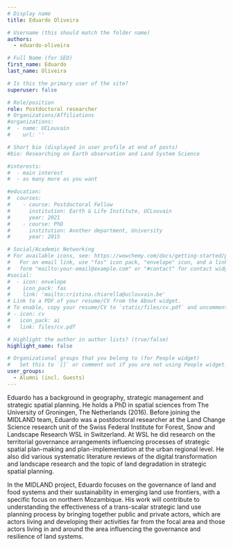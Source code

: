 ```yaml
---
# Display name
title: Eduardo Oliveira 

# Username (this should match the folder name)
authors:
  - eduardo-oliveira

# Full Name (for SEO)
first_name: Eduardo   
last_name: Oliveira

# Is this the primary user of the site?
superuser: false

# Role/position
role: Postdoctoral researcher
# Organizations/Affiliations
#organizations:
#  - name: UCLouvain
#    url: ''

# Short bio (displayed in user profile at end of posts)
#bio: Researching on Earth observation and Land System Science

#interests:
#  - main interest
#  - as many more as you want

#education:
#  courses:
#    - course: Postdoctoral Fellow 
#      institution: Earth & Life Institute, UCLouvain
#      year: 2021
#    - course: PhD 
#      institution: Another department, University
#      year: 2015

# Social/Academic Networking
# For available icons, see: https://wowchemy.com/docs/getting-started/page-builder/#icons
#   For an email link, use "fas" icon pack, "envelope" icon, and a link in the
#   form "mailto:your-email@example.com" or "#contact" for contact widget.
#social:
#  - icon: envelope
#    icon_pack: fas
#    link: 'mailto:cristina.chiarella@uclouvain.be'
# Link to a PDF of your resume/CV from the About widget.
# To enable, copy your resume/CV to `static/files/cv.pdf` and uncomment the lines below.
# - icon: cv
#   icon_pack: ai
#   link: files/cv.pdf

# Highlight the author in author lists? (true/false)
highlight_name: false

# Organizational groups that you belong to (for People widget)
#   Set this to `[]` or comment out if you are not using People widget.
user_groups:
  - Alumni (incl. Guests)
---
```

Eduardo has a background in geography, strategic management and strategic spatial planning. He holds a PhD in spatial sciences from The University of Groningen, The Netherlands (2016). Before joining the MIDLAND team, Eduardo was a postdoctoral researcher at the Land Change Science research unit of the Swiss Federal Institute for Forest, Snow and Landscape Research WSL in Switzerland. At WSL he did research on the territorial governance arrangements influencing processes of strategic spatial plan-making and plan-implementation at the urban regional level. He also did various systematic literature reviews of the digital transformation and landscape research and the topic of land degradation in strategic spatial planning.

In the MIDLAND project, Eduardo focuses on the governance of land and food systems and their sustainability in emerging land use frontiers, with a specific focus on northern Mozambique. His work will contribute to understanding the effectiveness of a trans-scalar strategic land use planning process by bringing together public and private actors, which are actors living and developing their activities far from the focal area and those actors living in and around the area influencing the governance and resilience of land systems.